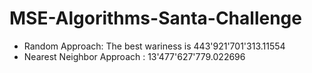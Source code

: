 # MSE-Algorithms-Santa-Challenge

- Random Approach: The best wariness is 443'921'701'313.11554
- Nearest Neighbor Approach : 13'477'627'779.022696
